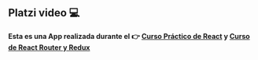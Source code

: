 ## Platzi video 💻

**Esta es una App realizada durante el 👉 [Curso Práctico de React](https://platzi.com/clases/react-ejs-2019//) y [Curso de React Router y Redux](https://platzi.com/clases/react-router-redux/)**
